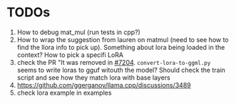 # TODOs

1. How to debug mat_mul (run tests in cpp?)
2. How to wrap the suggestion from lauren on matmul (need to see how to find the llora info to pick up). Something about lora being loaded in the context? How to pick a specifi LoRA
3. check the PR "It was removed in [#7204](https://github.com/ggerganov/llama.cpp/pull/7204). `convert-lora-to-ggml.py` seems to write  loras to gguf witouth the model? Should check the train script and see how they match lora with base layers
4. https://github.com/ggerganov/llama.cpp/discussions/3489
5. check lora example in examples